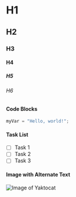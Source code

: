 # H1
## H2
### H3
#### H4
##### H5
###### H6

#### Code Blocks
``` python
myVar = "Hello, world!"; 
```

#### Task List
- [ ] Task 1
- [ ] Task 2
- [ ] Task 3

#### Image with Alternate Text
![Image of Yaktocat](https://octodex.github.com/images/yaktocat.png)

